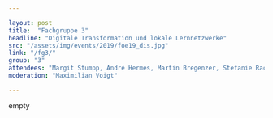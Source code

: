 ```yaml
---

layout: post
title:  "Fachgruppe 3"
headline: "Digitale Transformation und lokale Lernnetzwerke"
src: "/assets/img/events/2019/foe19_dis.jpg"
link: "/fg3/"
group: "3"
attendees: "Margit Stumpp, André Hermes, Martin Bregenzer, Stefanie Rack, Stefan Kretzmann, Hannah Ballmann und Mandy Schütze"
moderation: "Maximilian Voigt"

---
```

empty